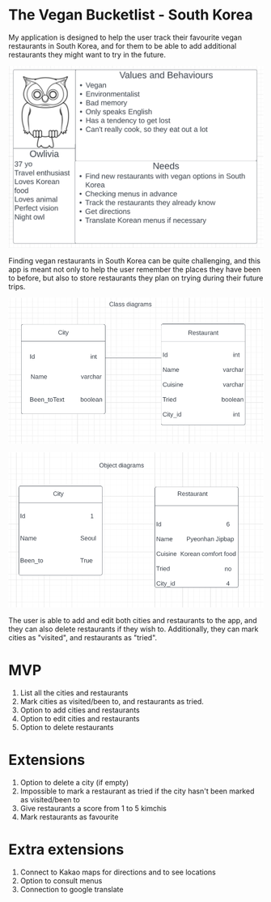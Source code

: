 # The Vegan Bucketlist - South Korea

My application is designed to help the user track their favourite vegan restaurants in South Korea, and for them to be able to add additional restaurants they might want to try in the future.

![Owlivia](static/img/Persona.png)

Finding vegan restaurants in South Korea can be quite challenging, and this app is meant not only to help the user remember the places they have been to before, but also to store restaurants they plan on trying during their future trips.

![Class diagram](static/img/Class_diagram.png)


![Object diagram](static/img/Object_diagram.png)

The user is able to add and edit both cities and restaurants to the app, and they can also delete restaurants if they wish to. Additionally, they can mark cities as "visited", and restaurants as "tried".

# MVP
1. List all the cities and restaurants
2. Mark cities as visited/been to, and restaurants as tried.
3. Option to add cities and restaurants
4. Option to edit cities and restaurants
5. Option to delete restaurants

# Extensions
1. Option to delete a city (if empty)
2. Impossible to mark a restaurant as tried if the city hasn't been marked as visited/been to
3. Give restaurants a score from 1 to 5 kimchis
4. Mark restaurants as favourite

# Extra extensions
1. Connect to Kakao maps for directions and to see locations
2. Option to consult menus
3. Connection to google translate
